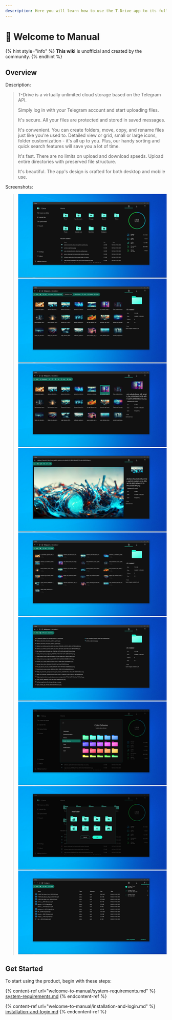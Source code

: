 ```yaml
---
description: Here you will learn how to use the T-Drive app to its full potential!
---
```


# 👋 Welcome to Manual

{% hint style="info" %}
**This wiki** is unofficial and created by the community.
{% endhint %}

## Overview

Description:

> T-Drive is a virtually unlimited cloud storage based on the Telegram API.
>
> Simply log in with your Telegram account and start uploading files.
>
> It's secure. All your files are protected and stored in saved messages.
>
> It's convenient. You can create folders, move, copy, and rename files just like you're used to. Detailed view or grid, small or large icons, folder customization - it's all up to you. Plus, our handy sorting and quick search features will save you a lot of time.
>
> It's fast. There are no limits on upload and download speeds. Upload entire directories with preserved file structure.
>
> It's beautiful. The app's design is crafted for both desktop and mobile use.

Screenshots:

> ![](<.gitbook/assets/image (2).png>)![](<.gitbook/assets/image (26).png>)![](<.gitbook/assets/image (31).png>)![](<.gitbook/assets/image (21).png>)![](<.gitbook/assets/image (18).png>)![](<.gitbook/assets/image (25).png>)![](<.gitbook/assets/image (12).png>)![](<.gitbook/assets/image (23).png>)![](<.gitbook/assets/image (22).png>)

## Get Started

To start using the product, begin with these steps:

{% content-ref url="welcome-to-manual/system-requirements.md" %}
[system-requirements.md](welcome-to-manual/system-requirements.md)
{% endcontent-ref %}

{% content-ref url="welcome-to-manual/installation-and-login.md" %}
[installation-and-login.md](welcome-to-manual/installation-and-login.md)
{% endcontent-ref %}
